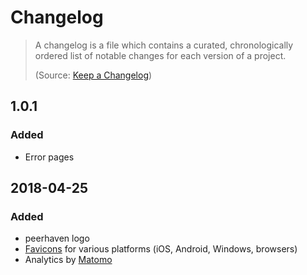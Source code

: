 # Changelog

> A changelog is a file which contains a curated, chronologically ordered list of notable changes for each version of a project.
>
> (Source: [Keep a Changelog](https://keepachangelog.com/en/1.0.0/))

## 1.0.1

### Added

- Error pages

## 2018-04-25

### Added

- peerhaven logo
- [Favicons](https://en.wikipedia.org/wiki/Favicon) for various platforms (iOS, Android, Windows, browsers)
- Analytics by [Matomo](https://matomo.org/)
